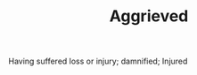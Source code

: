 ---
title: Aggrieved
letter: A
permalink: "/definitions/aggrieved.html"
body: Having suffered loss or injury; damnified; Injured
published_at: '2018-07-07'
layout: post
---